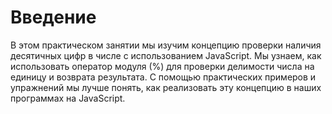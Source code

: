 # Введение

В этом практическом занятии мы изучим концепцию проверки наличия десятичных цифр в числе с использованием JavaScript. Мы узнаем, как использовать оператор модуля (%) для проверки делимости числа на единицу и возврата результата. С помощью практических примеров и упражнений мы лучше понять, как реализовать эту концепцию в наших программах на JavaScript.
